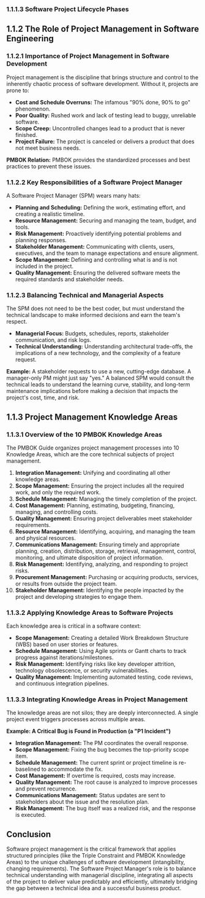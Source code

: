 ### 1.1.1.3 Software Project Lifecycle Phases

## 1.1.2 The Role of Project Management in Software Engineering

### 1.1.2.1 Importance of Project Management in Software Development

Project management is the discipline that brings structure and control to the inherently chaotic process of software development. Without it, projects are prone to:

- **Cost and Schedule Overruns:** The infamous "90% done, 90% to go" phenomenon.
- **Poor Quality:** Rushed work and lack of testing lead to buggy, unreliable software.
- **Scope Creep:** Uncontrolled changes lead to a product that is never finished.
- **Project Failure:** The project is canceled or delivers a product that does not meet business needs.

**PMBOK Relation:** PMBOK provides the standardized processes and best practices to prevent these issues.

### 1.1.2.2 Key Responsibilities of a Software Project Manager

A Software Project Manager (SPM) wears many hats:

- **Planning and Scheduling:** Defining the work, estimating effort, and creating a realistic timeline.
- **Resource Management:** Securing and managing the team, budget, and tools.
- **Risk Management:** Proactively identifying potential problems and planning responses.
- **Stakeholder Management:** Communicating with clients, users, executives, and the team to manage expectations and ensure alignment.
- **Scope Management:** Defining and controlling what is and is not included in the project.
- **Quality Management:** Ensuring the delivered software meets the required standards and stakeholder needs.

### 1.1.2.3 Balancing Technical and Managerial Aspects

The SPM does not need to be the best coder, but must understand the technical landscape to make informed decisions and earn the team's respect.

- **Managerial Focus:** Budgets, schedules, reports, stakeholder communication, and risk logs.
- **Technical Understanding:** Understanding architectural trade-offs, the implications of a new technology, and the complexity of a feature request.

**Example:** A stakeholder requests to use a new, cutting-edge database. A manager-only PM might just say "yes." A balanced SPM would consult the technical leads to understand the learning curve, stability, and long-term maintenance implications before making a decision that impacts the project's cost, time, and risk.

## 1.1.3 Project Management Knowledge Areas

### 1.1.3.1 Overview of the 10 PMBOK Knowledge Areas

The PMBOK Guide organizes project management processes into 10 Knowledge Areas, which are the core technical subjects of project management.

1.  **Integration Management:** Unifying and coordinating all other knowledge areas.
2.  **Scope Management:** Ensuring the project includes all the required work, and only the required work.
3.  **Schedule Management:** Managing the timely completion of the project.
4.  **Cost Management:** Planning, estimating, budgeting, financing, managing, and controlling costs.
5.  **Quality Management:** Ensuring project deliverables meet stakeholder requirements.
6.  **Resource Management:** Identifying, acquiring, and managing the team and physical resources.
7.  **Communications Management:** Ensuring timely and appropriate planning, creation, distribution, storage, retrieval, management, control, monitoring, and ultimate disposition of project information.
8.  **Risk Management:** Identifying, analyzing, and responding to project risks.
9.  **Procurement Management:** Purchasing or acquiring products, services, or results from outside the project team.
10. **Stakeholder Management:** Identifying the people impacted by the project and developing strategies to engage them.

### 1.1.3.2 Applying Knowledge Areas to Software Projects

Each knowledge area is critical in a software context:

- **Scope Management:** Creating a detailed Work Breakdown Structure (WBS) based on user stories or features.
- **Schedule Management:** Using Agile sprints or Gantt charts to track progress against iterations/milestones.
- **Risk Management:** Identifying risks like key developer attrition, technology obsolescence, or security vulnerabilities.
- **Quality Management:** Implementing automated testing, code reviews, and continuous integration pipelines.

### 1.1.3.3 Integrating Knowledge Areas in Project Management

The knowledge areas are not silos; they are deeply interconnected. A single project event triggers processes across multiple areas.

**Example: A Critical Bug is Found in Production (a "P1 Incident")**

- **Integration Management:** The PM coordinates the overall response.
- **Scope Management:** Fixing the bug becomes the top-priority scope item.
- **Schedule Management:** The current sprint or project timeline is re-baselined to accommodate the fix.
- **Cost Management:** If overtime is required, costs may increase.
- **Quality Management:** The root cause is analyzed to improve processes and prevent recurrence.
- **Communications Management:** Status updates are sent to stakeholders about the issue and the resolution plan.
- **Risk Management:** The bug itself was a realized risk, and the response is executed.

## Conclusion

Software project management is the critical framework that applies structured principles (like the Triple Constraint and PMBOK Knowledge Areas) to the unique challenges of software development (intangibility, changing requirements). The Software Project Manager's role is to balance technical understanding with managerial discipline, integrating all aspects of the project to deliver value predictably and efficiently, ultimately bridging the gap between a technical idea and a successful business product.
